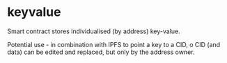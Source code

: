 # keyvalue
Smart contract stores individualised (by address) key-value. 

Potential use - in combination with IPFS to point a key to a CID, o CID (and data) can be edited and replaced, but only by the address owner.
